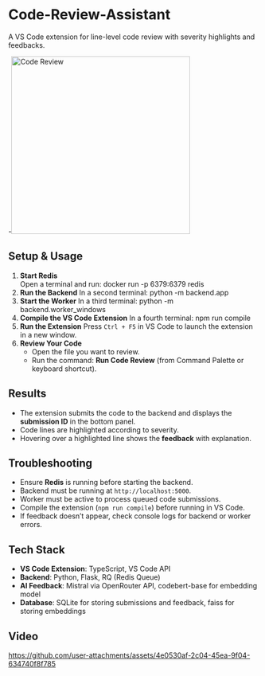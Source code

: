 # Code-Review-Assistant

A VS Code extension for line-level code review with severity highlights and feedbacks.

-<img width="359" height="357" alt="Code Review" src="https://github.com/user-attachments/assets/e6575507-279a-4d80-b393-42470736d020" />

## Setup & Usage

1. **Start Redis**  
   Open a terminal and run: docker run -p 6379:6379 redis
2. **Run the Backend**
   In a second terminal: python -m backend.app
3. **Start the Worker**
   In a third terminal: python -m backend.worker_windows
4. **Compile the VS Code Extension**
   In a fourth terminal: npm run compile
5. **Run the Extension**
   Press `Ctrl + F5` in VS Code to launch the extension in a new window.
6. **Review Your Code**
   - Open the file you want to review.
   - Run the command: **Run Code Review** (from Command Palette or keyboard shortcut).

## Results

- The extension submits the code to the backend and displays the **submission ID** in the bottom panel.
- Code lines are highlighted according to severity.
- Hovering over a highlighted line shows the **feedback** with explanation.

## Troubleshooting

- Ensure **Redis** is running before starting the backend.
- Backend must be running at `http://localhost:5000`.
- Worker must be active to process queued code submissions.
- Compile the extension (`npm run compile`) before running in VS Code.
- If feedback doesn’t appear, check console logs for backend or worker errors.

## Tech Stack

- **VS Code Extension**: TypeScript, VS Code API
- **Backend**: Python, Flask, RQ (Redis Queue)
- **AI Feedback**: Mistral via OpenRouter API, codebert-base for embedding model
- **Database**: SQLite for storing submissions and feedback, faiss for storing embeddings

## Video

https://github.com/user-attachments/assets/4e0530af-2c04-45ea-9f04-634740f8f785


  
